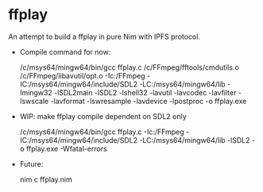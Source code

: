 # ffplay

An attempt to build a ffplay in pure Nim with IPFS protocol.

* Compile command for now: 
  
  /c/msys64/mingw64/bin/gcc ffplay.c /c/FFmpeg/fftools/cmdutils.o /c/FFmpeg/libavutil/opt.o -Ic:/FFmpeg -IC:/msys64/mingw64/include/SDL2 -LC:/msys64/mingw64/lib  -lmingw32 -lSDL2main -lSDL2 -lshell32 -lavutil -lavcodec -lavfilter -lswscale -lavformat -lswresample -lavdevice -lpostproc -o ffplay.exe

* WIP: make ffplay compile dependent on SDL2 only

  /c/msys64/mingw64/bin/gcc ffplay.c  -Ic:/FFmpeg -IC:/msys64/mingw64/include/SDL2 -LC:/msys64/mingw64/lib -lSDL2 -o ffplay.exe -Wfatal-errors

 * Future:

   nim c ffplay.nim